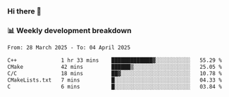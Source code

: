 ### Hi there 👋

### 📊 Weekly development breakdown
<!--START_SECTION:waka-->

```txt
From: 28 March 2025 - To: 04 April 2025

C++              1 hr 33 mins    █████████████▓░░░░░░░░░░░   55.29 %
CMake            42 mins         ██████▒░░░░░░░░░░░░░░░░░░   25.05 %
C/C              18 mins         ██▓░░░░░░░░░░░░░░░░░░░░░░   10.78 %
CMakeLists.txt   7 mins          █░░░░░░░░░░░░░░░░░░░░░░░░   04.33 %
C                6 mins          █░░░░░░░░░░░░░░░░░░░░░░░░   03.84 %
```

<!--END_SECTION:waka-->
